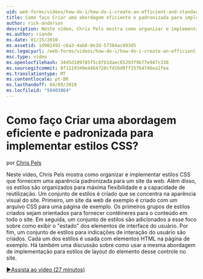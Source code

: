 ```yaml
---
uid: web-forms/videos/how-do-i/how-do-i-create-an-efficient-and-standardized-approach-for-implementing-css-styles
title: Como faço Criar uma abordagem eficiente e padronizada para implementar estilos CSS? | Microsoft Docs
author: rick-anderson
description: Neste vídeo, Chris Pels mostra como organizar e implementar estilos CSS que fornecem uma aparência padronizada para um site da web. Além disso, os estilos são...
ms.author: riande
ms.date: 01/15/2010
ms.assetid: 1d902492-c6a3-4ab8-8e3d-57384ac893d5
msc.legacyurl: /web-forms/videos/how-do-i/how-do-i-create-an-efficient-and-standardized-approach-for-implementing-css-styles
msc.type: video
ms.openlocfilehash: 34d5d109785f5c8fb1daec65293f9b77e947c338
ms.sourcegitcommit: 0f1119340e4464720cfd16d0ff15764746ea1fea
ms.translationtype: MT
ms.contentlocale: pt-BR
ms.lasthandoff: 04/09/2019
ms.locfileid: "59403864"
---
```

# <a name="how-do-i-create-an-efficient-and-standardized-approach-for-implementing-css-styles"></a>Como faço Criar uma abordagem eficiente e padronizada para implementar estilos CSS?

por [Chris Pels](https://twitter.com/chrispels)

Neste vídeo, Chris Pels mostra como organizar e implementar estilos CSS que fornecem uma aparência padronizada para um site da web. Além disso, os estilos são organizados para máxima flexibilidade e a capacidade de reutilização. Um conjunto de estilos é criado que se concentra na aparência visual do site. Primeiro, um site da web de exemplo é criado com um arquivo CSS para uma página de exemplo. Os primeiros grupos de estilos criados sejam orientados para fornecer contêineres para o conteúdo em todo o site. Em seguida, um conjunto de estilos são adicionados a esse foco sobre como exibir o "estado" dos elementos de interface do usuário. Por fim, um conjunto de estilos para indicações de interação do usuário são criados. Cada um dos estilos é usada com elementos HTML na página de exemplo. Há também uma discussão sobre como usar a mesma abordagem de implementação para estilos de layout do elemento desse controle no site.

[&#9654;Assista ao vídeo (27 minutos)](https://channel9.msdn.com/Blogs/ASP-NET-Site-Videos/how-do-i-create-an-efficient-and-standardized-approach-for-implementing-css-styles)
